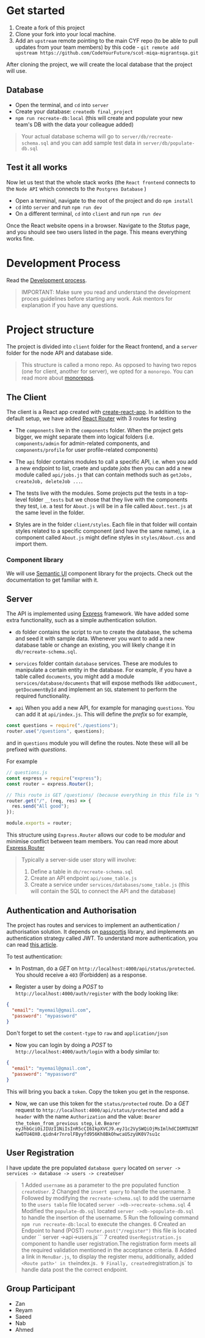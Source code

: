 # Get started

1. Create a fork of this project
2. Clone your fork into your local machine.
3. Add an `upstream` remote pointing to the main CYF repo (to be able to pull updates from your team members) by this code - `git remote add upstream https://github.com/CodeYourFuture/scot-miqa-migrantsqa.git`

After cloning the project, we will create the local database that the project will use.

## Database

- Open the terminal, and `cd` into `server`
- Create your database: `createdb final_project`
- `npm run recreate-db:local` (this will create and populate your new team's DB with the data your colleague added)

> Your actual database schema will go to `server/db/recreate-schema.sql` and you can add sample test data in `server/db/populate-db.sql`

## Test it all works

Now let us test that the whole stack works (the `React frontend` connects to the `Node API` which connects to the `Postgres Database` )

- Open a terminal, navigate to the root of the project and do `npm install`
- `cd` into `server` and run `npm run dev`
- On a different terminal, `cd` into `client` and run `npm run dev`

Once the React website opens in a browser. Navigate to the _Status_ page, and you should see two users listed in the page. This means everything works fine.

# Development Process

Read the [Development process](CONTRIBUTING.md).

> IMPORTANT: Make sure you read and understand the development proces guidelines before starting any work. Ask mentors for explanation if you have any questions.

# Project structure

The project is divided into `client` folder for the React frontend, and a `server` folder for the node API and database side.

> This structure is called a mono repo. As opposed to having two repos (one for client, another for server), we opted for a `monorepo`. You can read more about [monorepos](https://gomonorepo.org/).

## The Client

The client is a React app created with [create-react-app](https://create-react-app.dev/). In addition to the default setup, we have added [React Router](https://reacttraining.com/react-router/) with 3 routes for testing

- The `components` live in the `components` folder. When the project gets bigger, we might separate them into logical folders (i.e. `components/admin` for admin-related components, and `components/profile` for user profile-related components)

- The `api` folder contains modules to call a specific API, i.e. when you add a new endpoint to list, craete and update _jobs_ then you can add a new module called `api/jobs.js` that can contain methods such as `getJobs, createJob, deleteJob ...`.

- The tests live with the modules. Some projects put the tests in a top-level folder `__tests` but we chose that they live with the components they test, i.e. a test for `About.js` will be in a file called `About.test.js` at the same level in the folder.

- Styles are in the folder `client/styles`. Each file in that folder will contain styles related to a specific component (and have the same name), i.e. a component called `About.js` might define styles in `styles/About.css` and import them.

### Component library

We will use [Semantic UI](https://react.semantic-ui.com/) component library for the projects. Check out the documentation to get familiar with it.

## Server

The API is implemented using [Express](https://expressjs.com/) framework. We have added some extra functionality, such as a simple authentication solution.

- `db` folder contains the script to run to create the database, the schema and seed it with sample data. Whenever you want to add a new database table or change an existing, you will likely change it in `db/recreate-schema.sql`.

- `services` folder contain `database` services. These are modules to manipulate a certain entity in the database. For example, if you have a table called `documents`, you might add a module `services/database/documents` that will expose methods like `addDocument, getDocumentById` and implement an `SQL` statement to perform the required functionality.

- `api` When you add a new API, for example for managing `questions`. You can add it at `api/index.js`. This will define the _prefix_ so for example,

```js
const questions = require("./questions");
router.use("/questions", questions);
```

and in `questions` module you will define the routes. Note these will all be prefixed with _questions_.

For example

```js
// questions.js
const express = require("express");
const router = express.Router();

// This route is GET /questions/ (because everything in this file is "mounted" on the prefix questions from the previous step)
router.get("/", (req, res) => {
  res.send("All good");
});

module.exports = router;
```

This structure using `Express.Router` allows our code to be _modular_ and minimise conflict between team members. You can read more about [Express Router](expressjs.com/en/guide/routing.html#express-router)

> Typically a server-side user story will involve:
>
> 1. Define a table in `db/recreate-schema.sql`
> 2. Create an API endpoint `api/some_table.js`
> 3. Create a service under `services/databases/some_table.js` (this will contain the SQL to connect the API and the database)

## Authentication and Authorisation

The project has routes and services to implement an authentication / authorisation solution. It depends on [passportjs](http://www.passportjs.org/) library, and implements an authentication strategy called JWT. To understand more authentication, you can read [this article](https://medium.com/front-end-weekly/learn-using-jwt-with-passport-authentication-9761539c4314).

To test authentication:

- In Postman, do a _GET_ on `http://localhost:4000/api/status/protected`. You should receive a `403` (Forbidden) as a response.

- Register a user by doing a _POST_ to `http://localhost:4000/auth/register` with the body looking like:

```json
{
  "email": "myemail@gmail.com",
  "password": "mypassword"
}
```

Don't forget to set the `content-type` to `raw` and `application/json`

- Now you can login by doing a _POST_ to `http://localhost:4000/auth/login` with a body similar to:

```json
{
  "email": "myemail@gmail.com",
  "password": "mypassword"
}
```

This will bring you back a `token`. Copy the token you get in the response.

- Now, we can use this token for the `status/protected` route. Do a _GET_ request to `http://localhost:4000/api/status/protected` and add a `header` with the name `Authorization` and the value: `Bearer the_token_from_previous step`, i.e. `Bearer eyJhbGciOiJIUzI1NiIsInR5cCI6IkpXVCJ9.eyJ1c2VySWQiOjMsImlhdCI6MTU2NTkwOTU4OX0.qidn4r7nrolFByyfd956Kh8BkOhwcaUSzyUK0V7su1c`

## User Registration

I have update the pre populated `database query` located on `server -> services -> database -> users -> createUser`

> 1 Added `username` as a parameter to the pre populated function `createUser`.
> 2 Changed the `insert query` to handle the username.
> 3 Followed by modifying the `recreate-schema.sql` to add the username to the `users table` file located `server ->db->recreate-schema.sql`
> 4 Modified the `populate-db.sql` located `server ->db->populate-db.sql` to handle the insertion of the username.
> 5 Run the following command `npm run recreate-db:local` to execute the changes.
> 6 Created an Endpoint to hand (POST) `router.post("/register")` this file is located under `` server ->api->users.js```
> 7 created `UserRegistration.js` component to handle user registration.The registration form meets all the required validation mentioned in the acceptance criteria.
> 8 Added a link in `MenuBar.js`, to display the register menu, additionally, added
> `<Route path>' in the`index.js`. 9 Finally, created`registration.js` to handle data post the the correct endpoint.

## Group Participant

- Zan
- Reyam
- Saeed
- Nab
- Ahmed
